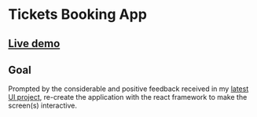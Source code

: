 # Tickets Booking App

## [Live demo](https://codepen.io/borntofrappe/full/byqqKY)

## Goal

Prompted by the considerable and positive feedback received in my [latest UI project](https://codepen.io/borntofrappe/full/dENMNV), re-create the application with the react framework to make the screen(s) interactive.